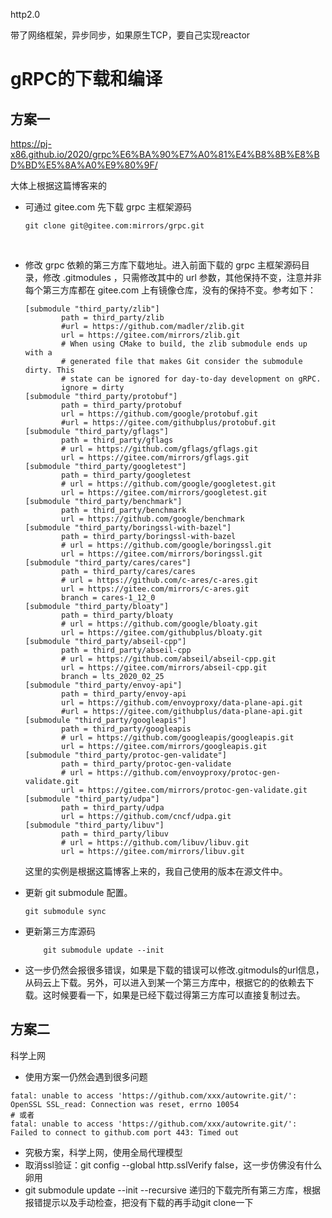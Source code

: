 http2.0

带了网络框架，异步同步，如果原生TCP，要自己实现reactor

# gRPC的下载和编译

## 方案一

https://pj-x86.github.io/2020/grpc%E6%BA%90%E7%A0%81%E4%B8%8B%E8%BD%BD%E5%8A%A0%E9%80%9F/

大体上根据这篇博客来的

- 可通过 gitee.com 先下载 grpc 主框架源码

  ```shell
  git clone git@gitee.com:mirrors/grpc.git
  ```

  ​

- 修改 grpc 依赖的第三方库下载地址。进入前面下载的 grpc 主框架源码目录，修改 .gitmodules ，只需修改其中的 url 参数，其他保持不变，注意并非每个第三方库都在 gitee.com 上有镜像仓库，没有的保持不变。参考如下：

  ```
  [submodule "third_party/zlib"]
          path = third_party/zlib
          #url = https://github.com/madler/zlib.git
          url = https://gitee.com/mirrors/zlib.git
          # When using CMake to build, the zlib submodule ends up with a
          # generated file that makes Git consider the submodule dirty. This
          # state can be ignored for day-to-day development on gRPC.
          ignore = dirty
  [submodule "third_party/protobuf"]
          path = third_party/protobuf
          url = https://github.com/google/protobuf.git
          #url = https://gitee.com/githubplus/protobuf.git
  [submodule "third_party/gflags"]
          path = third_party/gflags
          # url = https://github.com/gflags/gflags.git
          url = https://gitee.com/mirrors/gflags.git
  [submodule "third_party/googletest"]
          path = third_party/googletest
          # url = https://github.com/google/googletest.git
          url = https://gitee.com/mirrors/googletest.git
  [submodule "third_party/benchmark"]
          path = third_party/benchmark
          url = https://github.com/google/benchmark
  [submodule "third_party/boringssl-with-bazel"]
          path = third_party/boringssl-with-bazel
          # url = https://github.com/google/boringssl.git
          url = https://gitee.com/mirrors/boringssl.git
  [submodule "third_party/cares/cares"]
          path = third_party/cares/cares
          # url = https://github.com/c-ares/c-ares.git
          url = https://gitee.com/mirrors/c-ares.git
          branch = cares-1_12_0
  [submodule "third_party/bloaty"]
          path = third_party/bloaty
          # url = https://github.com/google/bloaty.git
          url = https://gitee.com/githubplus/bloaty.git
  [submodule "third_party/abseil-cpp"]
          path = third_party/abseil-cpp
          # url = https://github.com/abseil/abseil-cpp.git
          url = https://gitee.com/mirrors/abseil-cpp.git
          branch = lts_2020_02_25
  [submodule "third_party/envoy-api"]
          path = third_party/envoy-api
          url = https://github.com/envoyproxy/data-plane-api.git
          #url = https://gitee.com/githubplus/data-plane-api.git
  [submodule "third_party/googleapis"]
          path = third_party/googleapis
          # url = https://github.com/googleapis/googleapis.git
          url = https://gitee.com/mirrors/googleapis.git
  [submodule "third_party/protoc-gen-validate"]
          path = third_party/protoc-gen-validate
          # url = https://github.com/envoyproxy/protoc-gen-validate.git
          url = https://gitee.com/mirrors/protoc-gen-validate.git
  [submodule "third_party/udpa"]
          path = third_party/udpa
          url = https://github.com/cncf/udpa.git
  [submodule "third_party/libuv"]
          path = third_party/libuv
          # url = https://github.com/libuv/libuv.git
          url = https://gitee.com/mirrors/libuv.git
  ```

  这里的实例是根据这篇博客上来的，我自己使用的版本在源文件中。

- 更新 git submodule 配置。

  ```
  git submodule sync
  ```

- 更新第三方库源码

  ```
      git submodule update --init
  ```

- 这一步仍然会报很多错误，如果是下载的错误可以修改.gitmoduls的url信息，从码云上下载。另外，可以进入到某一个第三方库中，根据它的的依赖去下载。这时候要看一下，如果是已经下载过得第三方库可以直接复制过去。

## 方案二

科学上网

- 使用方案一仍然会遇到很多问题

```shell
fatal: unable to access 'https://github.com/xxx/autowrite.git/': 
OpenSSL SSL_read: Connection was reset, errno 10054
# 或者
fatal: unable to access 'https://github.com/xxx/autowrite.git/':
Failed to connect to github.com port 443: Timed out

```

- 究极方案，科学上网，使用全局代理模型
- 取消ssl验证：git config --global http.sslVerify false，这一步仿佛没有什么卵用
- git submodule update --init --recursive 递归的下载完所有第三方库，根据报错提示以及手动检查，把没有下载的再手动git clone一下



